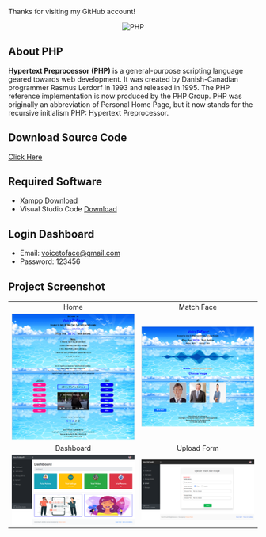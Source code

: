Thanks for visiting my GitHub account!

<p align="center"><img src="https://pngimg.com/uploads/php/php_PNG10.png" width="400" height="250" alt="PHP"></p>

## About PHP

**Hypertext Preprocessor (PHP)** is a general-purpose scripting language geared towards web development. It was created by Danish-Canadian programmer Rasmus Lerdorf in 1993 and released in 1995. The PHP reference implementation is now produced by the PHP Group. PHP was originally an abbreviation of Personal Home Page, but it now stands for the recursive initialism PHP: Hypertext Preprocessor.


## Download Source Code
[Click Here](https://learnwithfair.github.io/html-template-ecommerce-electro-master/)

## Required Software
- Xampp [Download](https://www.apachefriends.org/download.html)
- Visual Studio Code  [Download](https://code.visualstudio.com/download)

## Login Dashboard
- Email: voicetoface@gmail.com
- Password: 123456


## Project Screenshot

|   |   |
|:---:|:---:|
|Home|Match Face|
|![Home](https://github.com/learnwithfair/voiceToFace/blob/main/screenshot/home.png)|![Match](https://github.com/learnwithfair/voiceToFace/blob/main/screenshot/face.png)|
|Dashboard|Upload Form|
|![Dashboard](https://github.com/learnwithfair/voiceToFace/blob/main/screenshot/dashboard.png)|![Dashboard](https://github.com/learnwithfair/voiceToFace/blob/main/screenshot/upload.png)|
